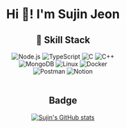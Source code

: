 <!--
**mack-10/mack-10** is a ✨ _special_ ✨ repository because its `README.md` (this file) appears on your GitHub profile.

Here are some ideas to get you started:
-->

<h1 align="center">Hi 🐯! I'm Sujin Jeon</h1>

<!-- Skill Stack -->
<h2 align="center">🔧 Skill Stack</h3>
  
<div class="language" align="center">
  <img alt="Node.js" src ="https://img.shields.io/badge/Node.js-339933?style=for-the-badge&logo=Node.js&logoColor=white">
  <img alt="TypeScript" src="https://img.shields.io/badge/TypeScript-3178C6?style=for-the-badge&logo=TypeScript&logoColor=white">
  <img alt="C" src="https://img.shields.io/badge/C-A8B9CC?style=for-the-badge&logo=C&logoColor=white">
  <img alt="C++" src="https://img.shields.io/badge/C++-00599C?style=for-the-badge&logo=C++%2B%2B&logoColor=white">
</div>
  
<div class="skills" align="center">
  <img alt="MongoDB" src="https://img.shields.io/badge/MongoDB-47A248?style=for-the-badge&logo=MongoDB&logoColor=white">
  <img alt="Linux" src="https://img.shields.io/badge/Linux-FCC624?style=for-the-badge&logo=Linux&logoColor=white">
  <img alt="Docker" src="https://img.shields.io/badge/Docker-2496ED?style=for-the-badge&logo=Docker&logoColor=white">
</div>

<div class="" align="center">
  <img alt="Postman" src="https://img.shields.io/badge/Postman-FF6C37?style=for-the-badge&logo=Postman&logoColor=white">
  <img alt="Notion" src="https://img.shields.io/badge/Notion-000000?style=for-the-badge&logo=Notion&logoColor=white">
</div>

<br/>

<!-- BADGE -->
<div align="center">
  
<h2 align="center">Badge</h2>
  
[![Sujin's GitHub stats](https://github-readme-stats.vercel.app/api?username=mackerel-10)](https://github.com/mackerel-10/github-readme-stats)

</div>

